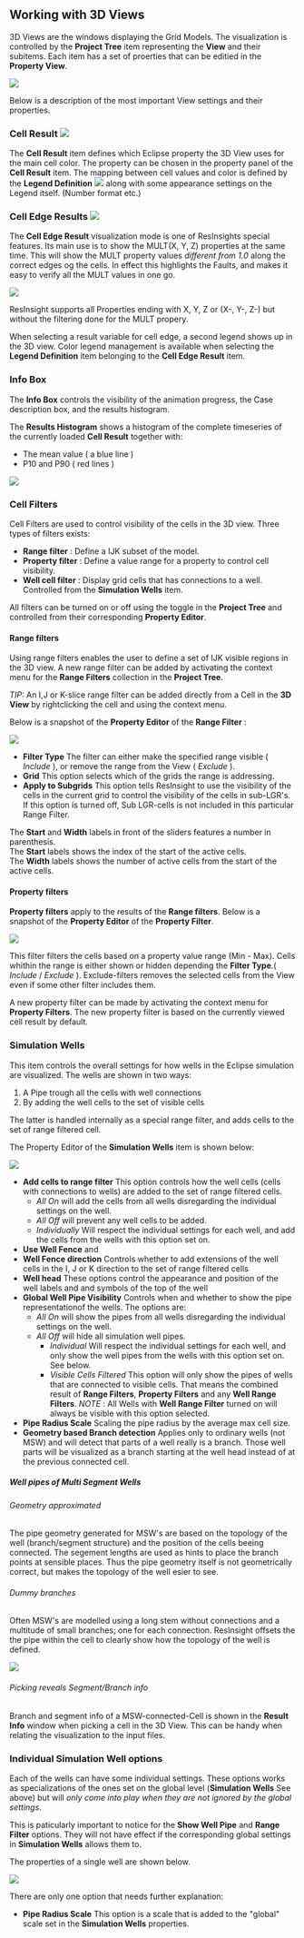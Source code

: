 ## Working with 3D Views

3D Views are the windows displaying the Grid Models. The visualization is controlled by the **Project Tree** item representing the **View** and their subitems. Each item has a set of proerties that can be editied in the **Property View**.

![](images/3DViewOverview.png)

Below is a description of the most important View settings and their properties.

### Cell Result ![](images/CellResult.png)

The **Cell Result** item defines which Eclipse property the 3D View uses for the main cell color. The property can be chosen in the property panel of the **Cell Result** item. The mapping between cell values and color is defined by the **Legend Definition**  ![](images/Legend.png) along with some appearance settings on the Legend itself. (Number format etc.)

### Cell Edge Results ![](images/EdgeResult_1.png)

The **Cell Edge Result** visualization mode is one of ResInsights special features. Its main use is to show the MULT(X, Y, Z) properties at the same time. 
This will show the MULT property values *different from 1.0* along the correct edges og the cells. In effect this highlights the Faults, and makes it easy to verify all the MULT values in one go.

![](images/CellEdgeExample.png)

ResInsight supports all Properties ending with X, Y, Z or (X-, Y-, Z-) but without the filtering done for the MULT propery.

When selecting a result variable for cell edge, a second legend shows up in the 3D view. Color legend management is available when selecting the **Legend Definition** item belonging to the **Cell Edge Result** item. 

### Info Box

The **Info Box** controls the visibility of the animation progress, the Case description box, and the results histogram.

The **Results Histogram** shows a histogram of the complete timeseries of the currently loaded **Cell Result** together with:

- The mean value ( a blue line ) 
- P10 and P90 ( red lines )

![](images/HistogramExample.png)


### Cell Filters
Cell Filters are used to control visibility of the cells in the 3D view. Three types of filters exists:

- **Range filter**    : 		Define a IJK subset of the model.
- **Property filter** : 	Define a value range for a property to control cell visibility.
- **Well cell filter** : 	Display grid cells that has connections to a well. Controlled from the **Simulation Wells** item.

All filters can be turned on or off using the toggle in the **Project Tree** and controlled from their corresponding **Property Editor**.

#### Range filters

Using range filters enables the user to define a set of IJK visible regions in the 3D view.
A new range filter can be added by activating the context menu for the **Range Filters** collection in the **Project Tree**.

*TIP:* An I,J or K-slice range filter can be added directly from a Cell in the **3D View** by rightclicking the cell and using the context menu. 

Below is a snapshot of the **Property Editor** of the **Range Filter** :

![](images/RangeFilterProperties.png)

 - **Filter Type** The filter can either make the specified range visible ( *Include* ), or remove the range from the View ( *Exclude* ).
 - **Grid** This option selects which of the grids the range is addressing.
 - **Apply to Subgrids** This option tells ResInsight to use the visibility of the cells in the current grid to control the visibility of the cells in sub-LGR's. If this option is turned off, Sub LGR-cells is not included in this particular Range Filter.  
 
The **Start** and **Width** labels in front of the sliders features a number in parenthesis.<br>
The **Start** labels shows the index of the start of the active cells.<br>
The **Width** labels shows the number of active cells from the start of the active cells.

#### Property filters

**Property filters** apply to the results of the **Range filters**. Below is a snapshot of the **Property Editor** of the **Property Filter**.
  
![](images/PropertyFilterProperties.png)

This filter filters the cells based on a property value range (Min - Max). Cells whithin the range is either shown or hidden depending the **Filter Type**.( *Include* / *Exclude* ). Exclude-filters removes the selected cells from the View even if some other filter includes them.

A new property filter can be made by activating the context menu for **Property Filters**. The new property filter is based on the currently viewed cell result by default.

### Simulation Wells

This item controls the overall settings for how wells in the Eclipse simulation are visualized.
The wells are shown in two ways:

1. A Pipe trough all the cells with well connections
2. By adding the well cells to the set of visible cells 

The latter is handled internally as a special range filter, and adds cells to the set of range filtered cell.

The Property Editor of the **Simulation Wells** item is shown below: 

![](images/SimulationWellsProperties.png)



- **Add cells to range filter** This option controls how the well cells 
    (cells with connections to wells) are added to the set of range filtered cells.
  - *All On* will add the cells from all wells disregarding the individual settings on the well.
  - *All Off* will prevent any well cells to be added. 
  - *Individually* Will respect the individual settings for each well, and add the cells from the wells with this option set on. 
-  **Use Well Fence** and 
-  **Well Fence direction** Controls whether to add extensions of the well cells in the I, J or K direction to the set of range filtered cells
- **Well head** These options control the appearance and position of the well labels and and symbols of the top of the well
- **Global Well Pipe Visibility** Controls when and whether to show the pipe representationof the wells. The options are:
   - *All On* will show the pipes from all wells disregarding the individual settings on the well.
   - *All Off* will hide all simulation well pipes. 
		- *Individual* Will respect the individual settings for each well, and only show the well pipes from the wells with this option set on. See below.
		- *Visible Cells Filtered* This option will only show the pipes of wells that are connected to visible cells. That means the combined result of **Range Filters**, **Property Filters** and any **Well Range Filters**.
		*NOTE* : All Wells with **Well Range Filter** turned on will always be visible with this option selected. 
- **Pipe Radius Scale** Scaling the pipe radius by the average max cell size.
- **Geometry based Branch detection** Applies only to ordinary wells (not MSW) 
  and will detect that parts of a well really is a branch. Those well parts will 
  be visualized as a branch starting at the well head instead of at the previous connected cell.	 
		  	 
##### Well pipes of Multi Segment Wells

###### Geometry approximated
The pipe geometry generated for MSW's are based on the topology of the well (branch/segment structure) and the position of the cells beeing connected. The segement lengths are used as hints to place the branch points at sensible places. Thus the pipe geometry itself is not geometrically correct, but makes the topology of the well esier to see.

###### Dummy branches
Often MSW's are modelled using a long stem without connections and a multitude of small branches; one for each connection. ResInsight offsets the the pipe within the cell to clearly show how the topology of the well is defined.

![](images/MSWDummyBranchExample.png)

###### Picking reveals Segment/Branch info

Branch and segment info of a MSW-connected-Cell is shown in the **Result Info** window when picking a cell in the 3D View. This can be handy when relating the visualization to the input files.

### Individual Simulation Well options 

Each of the wells can have some individual settings. These options works as specializations of the ones set on the global level (**Simulation Wells** See above) but will *only come into play when they are not ignored by the global settings*.

This is paticularly important to notice for the **Show Well Pipe** and **Range Filter** options. They will not have effect if the corresponding global settings in **Simulation Wells** allows them to.
 
The properties of a single well are shown below.

![](images/WellProperties.png)

There are only one option that needs further explanation:

- **Pipe Radius Scale** This option is a scale that is added to the "global" scale set in the **Simulation Wells** properties.
